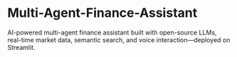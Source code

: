 # Multi-Agent-Finance-Assistant
AI-powered multi-agent finance assistant built with open-source LLMs, real-time market data, semantic search, and voice interaction—deployed on Streamlit.
